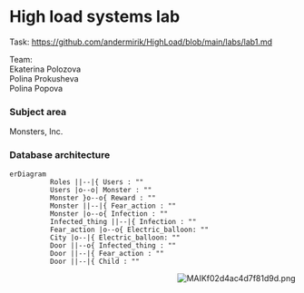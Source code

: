 # High load systems lab

Task: https://github.com/andermirik/HighLoad/blob/main/labs/lab1.md 

Team: <br>
Ekaterina Polozova <br>
Polina Prokusheva <br>
Polina Popova <br>

### Subject area
Monsters, Inc. 
### Database architecture

```mermaid
erDiagram
          Roles ||--|{ Users : ""
          Users |o--o| Monster : ""
          Monster }o--o{ Reward : ""
          Monster ||--|{ Fear_action : ""
          Monster |o--o{ Infection : ""        
          Infected_thing ||--|{ Infection : ""
          Fear_action |o--o{ Electric_balloon: ""
          City |o--|{ Electric_balloon: ""
          Door ||--o{ Infected_thing : ""    
          Door ||--|{ Fear_action : ""
          Door ||--|{ Child : ""

```
<div align="right">
  <img src="https://im.wampi.ru/2022/10/01/MAIKf02d4ac4d7f81d9d.png" alt="MAIKf02d4ac4d7f81d9d.png" border="0">
</div>

